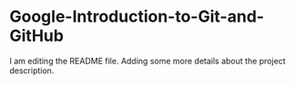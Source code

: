 # Google-Introduction-to-Git-and-GitHub
I am editing the README file. Adding some more details about the project description.

